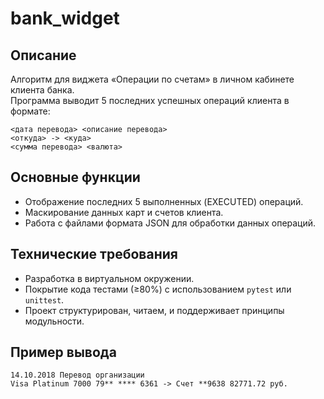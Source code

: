 # bank_widget

## Описание

Алгоритм для виджета «Операции по счетам» в личном кабинете клиента банка.  
Программа выводит 5 последних успешных операций клиента в формате:

```
<дата перевода> <описание перевода>
<откуда> -> <куда>
<сумма перевода> <валюта>
```


## Основные функции
- Отображение последних 5 выполненных (EXECUTED) операций.
- Маскирование данных карт и счетов клиента.
- Работа с файлами формата JSON для обработки данных операций.

## Технические требования
- Разработка в виртуальном окружении.
- Покрытие кода тестами (≥80%) с использованием `pytest` или `unittest`.
- Проект структурирован, читаем, и поддерживает принципы модульности.

## Пример вывода
```
14.10.2018 Перевод организации 
Visa Platinum 7000 79** **** 6361 -> Счет **9638 82771.72 руб.
